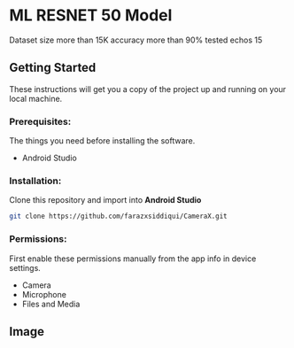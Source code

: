 # ML RESNET 50 Model
Dataset size more than 15K
accuracy more than 90%
tested echos 15

## Getting Started

These instructions will get you a copy of the project up and running on your local machine.

### Prerequisites:

The things you need before installing the software.

* Android Studio

### Installation:
Clone this repository and import into **Android Studio**
```bash
git clone https://github.com/farazxsiddiqui/CameraX.git
```

### Permissions:
First enable these permissions manually from the app info in device settings.


* Camera
* Microphone
* Files and Media

## Image

